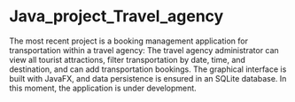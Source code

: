 # Java_project_Travel_agency

The most recent project is a booking management application for transportation within a travel agency: The travel agency administrator can view all tourist attractions, filter transportation by date, time, and destination, and can add transportation bookings. The graphical interface is built with JavaFX, and data persistence is ensured in an SQLite database. In this moment, the application is under development.
